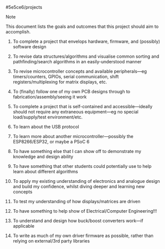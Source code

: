 #5e5ce6/projects 

> [!NOTE]  
> This document lists the goals and outcomes that this project should aim to accomplish.

1. To complete a project that envelops hardware, firmware, and (possibly) software design

2. To revise data structures/algorithms and visualise common sorting and pathfinding/search algorithms in an easily-understood manner

3. To revise microcontroller concepts and available peripherals—eg timers/counters, GPIOs, serial communication, shift registers/multiplexing for matrix displays, etc.

4. To (finally) follow one of my own PCB designs through to fabrication/assembly/seeing it work

5. To complete a project that is self-contained and accessible—ideally should not require any extraneous equipment—eg no special load/supply/test environment/etc.

6. To learn about the USB protocol

7. To learn more about another microcontroller—possibly the ESP8266/ESP32, or maybe a PSoC 6

8. To have something else that I can show off to demonstrate my knowledge and design ability

9. To have something that other students could potentially use to help learn about different algorithms

10. To apply my existing understanding of electronics and analogue design and build my confidence, whilst diving deeper and learning new concepts

11. To test my understanding of how displays/matrices are driven

12. To have something to help show of Electrical/Computer Engineering!!!

13. To understand and design how buck/boost converters work—if applicable

14. To write as much of my own driver firmware as possible, rather than relying on external/3rd party libraries
